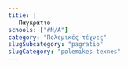 ```yaml
---
title: |
   Παγκράτιο
schools: ["#N/A"]
category: "Πολεμικές τέχνες"
slugSubcategory: "pagratio"
slugCategory: "polemikes-texnes"
---
```


